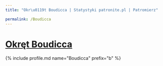 ```yaml
---
title: "Okr\u0119t Boudicca | Statystyki patronite.pl | Patromierz"

permalink: /Boudicca
---
```


# [Okręt Boudicca](https://patronite.pl/Boudicca)

{% include profile.md name="Boudicca" prefix="b" %}
